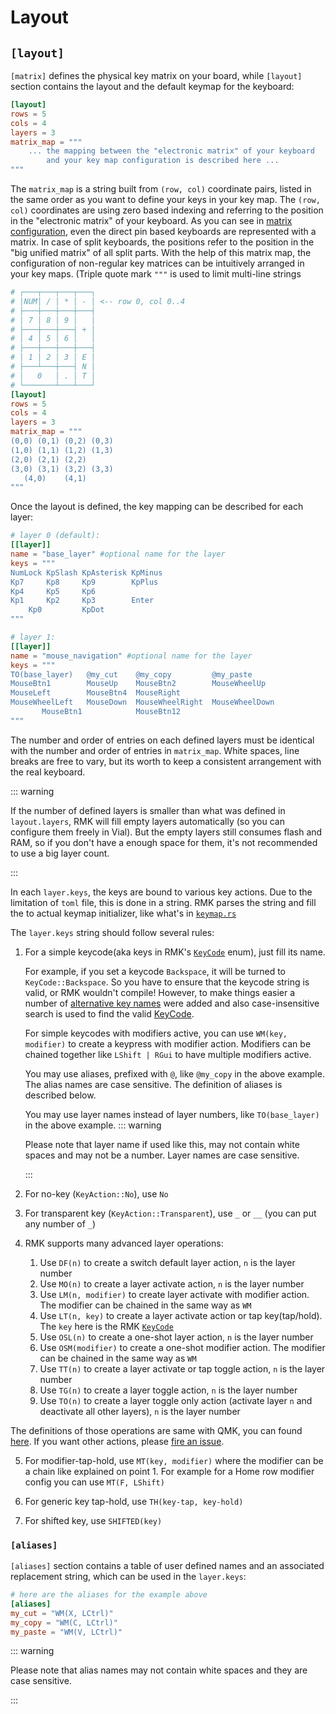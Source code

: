 # Layout

## `[layout]`

`[matrix]` defines the physical key matrix on your board, while `[layout]` section contains the layout and the default keymap for the keyboard:

```toml
[layout]
rows = 5
cols = 4
layers = 3
matrix_map = """
    ... the mapping between the "electronic matrix" of your keyboard
        and your key map configuration is described here ...
"""
```

The `matrix_map` is a string built from `(row, col)` coordinate pairs, listed in the same order as you want to define your keys in your key map. The `(row, col)` coordinates are using zero based indexing and referring to the position in the "electronic matrix" of your keyboard. As you can see in [matrix configuration](keyboard_matrix.md), even the direct pin based keyboards are represented with a matrix. In case of split keyboards, the positions refer to the position in the "big unified matrix" of all split parts. With the help of this matrix map, the configuration of non-regular key matrices can be intuitively arranged in your key maps. (Triple quote mark `"""` is used to limit multi-line strings

```toml
# ┌───┬───┬───┬───┐
# │NUM│ / │ * │ - │ <-- row 0, col 0..4
# ├───┼───┼───┼───┤
# │ 7 │ 8 │ 9 │   │
# ├───┼───┼───┤ + │
# │ 4 │ 5 │ 6 │   │
# ├───┼───┼───┼───┤
# │ 1 │ 2 │ 3 │ E │
# ├───┴───┼───┤ N │
# │   0   │ . │ T │
# └───────┴───┴───┘
[layout]
rows = 5
cols = 4
layers = 3
matrix_map = """
(0,0) (0,1) (0,2) (0,3)
(1,0) (1,1) (1,2) (1,3)
(2,0) (2,1) (2,2)
(3,0) (3,1) (3,2) (3,3)
   (4,0)    (4,1)
"""
```

Once the layout is defined, the key mapping can be described for each layer:

```toml
# layer 0 (default):
[[layer]]
name = "base_layer" #optional name for the layer
keys = """
NumLock KpSlash KpAsterisk KpMinus
Kp7     Kp8     Kp9        KpPlus
Kp4     Kp5     Kp6
Kp1     Kp2     Kp3        Enter
    Kp0         KpDot
"""

# layer 1:
[[layer]]
name = "mouse_navigation" #optional name for the layer
keys = """
TO(base_layer)   @my_cut    @my_copy         @my_paste
MouseBtn1        MouseUp    MouseBtn2        MouseWheelUp
MouseLeft        MouseBtn4  MouseRight
MouseWheelLeft   MouseDown  MouseWheelRight  MouseWheelDown
       MouseBtn1            MouseBtn12
"""
```

The number and order of entries on each defined layers must be identical with the number and order of entries in `matrix_map`. White spaces, line breaks are free to vary, but its worth to keep a consistent arrangement with the real keyboard.

::: warning

If the number of defined layers is smaller than what was defined in `layout.layers`, RMK will fill empty layers automatically (so you can configure them freely in Vial). But the empty layers still consumes flash and RAM, so if you don't have a enough space for them, it's not recommended to use a big layer count.

:::

In each `layer.keys`, the keys are bound to various key actions. Due to the limitation of `toml` file, this is done in a string. RMK parses the string and fill the to actual keymap initializer, like what's in [`keymap.rs`](https://github.com/HaoboGu/rmk/tree/main/examples/use_rust/rp2040/src/keymap.rs)

The `layer.keys` string should follow several rules:

1. For a simple keycode(aka keys in RMK's [`KeyCode`](https://docs.rs/rmk/latest/rmk/keycode/enum.KeyCode.html) enum), just fill its name.

   For example, if you set a keycode `Backspace`, it will be turned to `KeyCode::Backspace`. So you have to ensure that the keycode string is valid, or RMK wouldn't compile! However, to make things easier a number of [alternative key names](https://github.com/HaoboGu/rmk/blob/main/rmk-macro/src/keycode_alias.rs) were added and also case-insensitive search is used to find the valid [KeyCode](https://docs.rs/rmk/latest/rmk/keycode/enum.KeyCode.html).

   For simple keycodes with modifiers active, you can use `WM(key, modifier)` to create a keypress with modifier action. Modifiers can be chained together like `LShift | RGui` to have multiple modifiers active.

   You may use aliases, prefixed with `@`, like `@my_copy` in the above example. The alias names are case sensitive. The definition of aliases is described below.

   You may use layer names instead of layer numbers, like `TO(base_layer)` in the above example.
   ::: warning 

   Please note that layer name if used like this, may not contain white spaces and may not be a number. Layer names are case sensitive.
   
   :::

2. For no-key (`KeyAction::No`), use `No`

3. For transparent key (`KeyAction::Transparent`), use `_` or `__` (you can put any number of `_`)

4. RMK supports many advanced layer operations:
   1. Use `DF(n)` to create a switch default layer action, `n` is the layer number
   2. Use `MO(n)` to create a layer activate action, `n` is the layer number
   3. Use `LM(n, modifier)` to create layer activate with modifier action. The modifier can be chained in the same way as `WM`
   4. Use `LT(n, key)` to create a layer activate action or tap key(tap/hold). The `key` here is the RMK [`KeyCode`](https://docs.rs/rmk/latest/rmk/keycode/enum.KeyCode.html)
   5. Use `OSL(n)` to create a one-shot layer action, `n` is the layer number
   6. Use `OSM(modifier)` to create a one-shot modifier action. The modifier can be chained in the same way as `WM`
   7. Use `TT(n)` to create a layer activate or tap toggle action, `n` is the layer number
   8. Use `TG(n)` to create a layer toggle action, `n` is the layer number
   9. Use `TO(n)` to create a layer toggle only action (activate layer `n` and deactivate all other layers), `n` is the layer number

The definitions of those operations are same with QMK, you can found [here](https://docs.qmk.fm/#/feature_layers). If you want other actions, please [fire an issue](https://github.com/HaoboGu/rmk/issues/new).

5. For modifier-tap-hold, use `MT(key, modifier)` where the modifier can be a chain like explained on point 1. For example for a Home row modifier config you can use `MT(F, LShift)`

6. For generic key tap-hold, use `TH(key-tap, key-hold)`

7. For shifted key, use `SHIFTED(key)`

### `[aliases]`

`[aliases]` section contains a table of user defined names and an associated replacement string, which can be used in the `layer.keys`:

```toml
# here are the aliases for the example above
[aliases]
my_cut = "WM(X, LCtrl)"
my_copy = "WM(C, LCtrl)"
my_paste = "WM(V, LCtrl)"
```

::: warning

Please note that alias names may not contain white spaces and they are case sensitive.

:::
